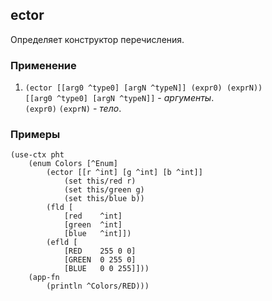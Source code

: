 ## ector
Определяет конструктор перечисления.

### Применение

1. `(ector [[arg0 ^type0] [argN ^typeN]] (expr0) (exprN))`<br>
   `[[arg0 ^type0] [argN ^typeN]]` - _аргументы_.<br>
   `(expr0)` `(exprN)` - _тело_.

### Примеры

```pihta
(use-ctx pht
    (enum Colors [^Enum]
        (ector [[r ^int] [g ^int] [b ^int]]
            (set this/red r)
            (set this/green g)
            (set this/blue b))
        (fld [
            [red    ^int]
            [green  ^int]
            [blue   ^int]])
        (efld [
            [RED    255 0 0]
            [GREEN  0 255 0]
            [BLUE   0 0 255]]))
    (app-fn
        (println ^Colors/RED)))
```